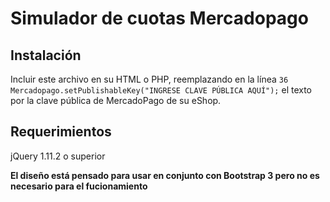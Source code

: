 # Simulador de cuotas Mercadopago
## Instalación
Incluir este archivo en su HTML o PHP, reemplazando en la línea ``36``
  ``Mercadopago.setPublishableKey("INGRESE CLAVE PÚBLICA AQUÍ");``
el texto por la clave pública de MercadoPago de su eShop.
## Requerimientos
jQuery 1.11.2 o superior

**El diseño está pensado para usar en conjunto con Bootstrap 3 pero no es necesario para el fucionamiento**
